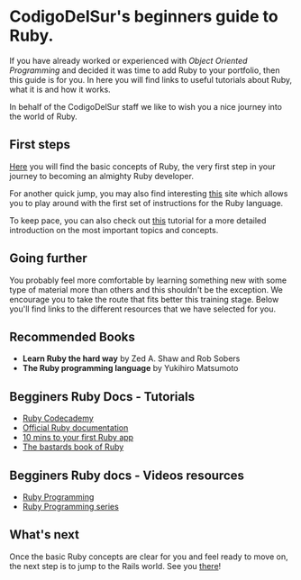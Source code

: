 # CodigoDelSur's beginners guide to Ruby.

If you have already worked or experienced with *Object Oriented Programming* and decided it was time to add Ruby to your portfolio, then this guide is for you.
In here you will find links to useful tutorials about Ruby, what it is and how it works.

In behalf of the CodigoDelSur staff we like to wish you a nice journey into the world of Ruby.

## First steps

[Here](https://learnxinyminutes.com/docs/ruby/) you will find the basic concepts of Ruby, the very first step in your journey to becoming an almighty Ruby developer.

For another quick jump, you may also find interesting [this](http://tryruby.org/) site which allows you to play around with the first set of instructions for the Ruby language.

To keep pace, you can also check out [this](http://www.codesdope.com/) tutorial for a more detailed introduction on the most important topics and concepts.

## Going further

You probably feel more comfortable by learning something new with some type of material more than others and this shouldn't be the exception. We encourage you to take the route that fits better this training stage. Below you'll find links to the different resources that we have selected for you.

## Recommended Books
  - **Learn Ruby the hard way** by Zed A. Shaw and Rob Sobers
  - **The Ruby programming language** by Yukihiro Matsumoto

## Begginers Ruby Docs - Tutorials

- [Ruby Codecademy](https://www.codecademy.com/learn/ruby)
- [Official Ruby documentation](http://docs.ruby-doc.com/docs/ProgrammingRuby/)
- [10 mins to your first Ruby app](http://neurogami.com/content/neurogami-10_minutes_to_your_first_Ruby_app/)
- [The bastards book of Ruby](http://ruby.bastardsbook.com/toc/)

## Begginers Ruby docs - Videos resources

- [Ruby Programming](https://www.youtube.com/watch?v=Dji9ALCgfpM)
- [Ruby Programming series](https://www.youtube.com/watch?v=f9G-W8RLuJ4&list=PLMK2xMz5H5Zv8eC8b4K6tMaE1-Z9FgSOp&index=3)

## What's next

Once the basic Ruby concepts are clear for you and feel ready to move on, the next step is to jump to the Rails world. See you [there](/Technologies/Ruby_&_Rails/2._Rails_Beginners_Guide.md)!

